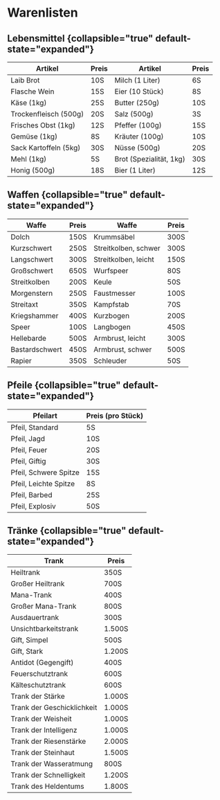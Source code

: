 # Warenlisten

<primary-label ref="mechanics"/>

## Lebensmittel {collapsible="true" default-state="expanded"}

| Artikel               | Preis | Artikel                 | Preis |
|-----------------------|-------|-------------------------|-------|
| Laib Brot             | 10S   | Milch (1 Liter)         | 6S    |
| Flasche Wein          | 15S   | Eier (10 Stück)         | 8S    |
| Käse (1kg)            | 25S   | Butter (250g)           | 10S   |
| Trockenfleisch (500g) | 20S   | Salz (500g)             | 3S    |
| Frisches Obst (1kg)   | 12S   | Pfeffer (100g)          | 15S   |
| Gemüse (1kg)          | 8S    | Kräuter (100g)          | 10S   |
| Sack Kartoffeln (5kg) | 30S   | Nüsse (500g)            | 20S   |
| Mehl (1kg)            | 5S    | Brot (Spezialität, 1kg) | 30S   |
| Honig (500g)          | 18S   | Bier (1 Liter)          | 12S   |

## Waffen {collapsible="true" default-state="expanded"}

| Waffe          | Preis | Waffe                | Preis |
|----------------|-------|----------------------|-------|
| Dolch          | 150S  | Krummsäbel           | 300S  |
| Kurzschwert    | 250S  | Streitkolben, schwer | 300S  |
| Langschwert    | 300S  | Streitkolben, leicht | 150S  |
| Großschwert    | 650S  | Wurfspeer            | 80S   |
| Streitkolben   | 200S  | Keule                | 50S   |
| Morgenstern    | 250S  | Faustmesser          | 100S  |
| Streitaxt      | 350S  | Kampfstab            | 70S   |
| Kriegshammer   | 400S  | Kurzbogen            | 200S  |
| Speer          | 100S  | Langbogen            | 450S  |
| Hellebarde     | 500S  | Armbrust, leicht     | 300S  |
| Bastardschwert | 450S  | Armbrust, schwer     | 500S  |
| Rapier         | 350S  | Schleuder            | 50S   |

## Pfeile {collapsible="true" default-state="expanded"}

| Pfeilart              | Preis (pro Stück) |
|-----------------------|-------------------|
| Pfeil, Standard       | 5S                |
| Pfeil, Jagd           | 10S               |
| Pfeil, Feuer          | 20S               |
| Pfeil, Giftig         | 30S               |
| Pfeil, Schwere Spitze | 15S               |
| Pfeil, Leichte Spitze | 8S                |
| Pfeil, Barbed         | 25S               |
| Pfeil, Explosiv       | 50S               |

## Tränke {collapsible="true" default-state="expanded"}

| Trank                      | Preis  |
|----------------------------|--------|
| Heiltrank                  | 350S   |
| Großer Heiltrank           | 700S   |
| Mana-Trank                 | 400S   |
| Großer Mana-Trank          | 800S   |
| Ausdauertrank              | 300S   |
| Unsichtbarkeitstrank       | 1.500S |
| Gift, Simpel               | 500S   |
| Gift, Stark                | 1.200S |
| Antidot (Gegengift)        | 400S   |
| Feuerschutztrank           | 600S   |
| Kälteschutztrank           | 600S   |
| Trank der Stärke           | 1.000S |
| Trank der Geschicklichkeit | 1.000S |
| Trank der Weisheit         | 1.000S |
| Trank der Intelligenz      | 1.000S |
| Trank der Riesenstärke     | 2.000S |
| Trank der Steinhaut        | 1.500S |
| Trank der Wasseratmung     | 800S   |
| Trank der Schnelligkeit    | 1.200S |
| Trank des Heldentums       | 1.800S |